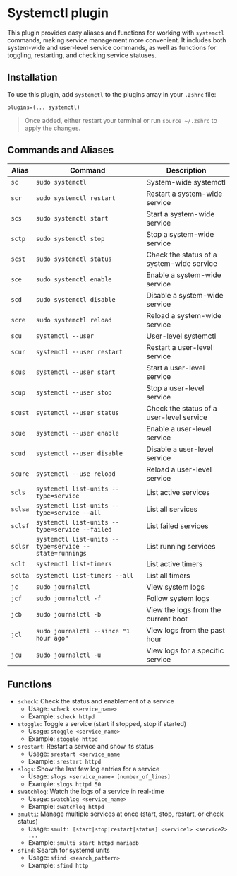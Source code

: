 # Systemctl plugin

This plugin provides easy aliases and functions for working with `systemctl` commands, making service management more convenient. It includes both system-wide and user-level service commands, as well as functions for toggling, restarting, and checking service statuses.

## Installation

To use this plugin, add `systemctl` to the plugins array in your `.zshrc` file:

```
plugins=(... systemctl)
```
 > Once added, either restart your terminal or run `source ~/.zshrc` to apply the changes.

## Commands and Aliases 

| Alias | Command | Description |
|---------------|-------------|-------|
| `sc` | `sudo systemctl` | System-wide systemctl |
| `scr` | `sudo systemctl restart` | Restart a system-wide service |
| `scs` | `sudo systemctl start` | Start a system-wide service | 
| `sctp` | `sudo systemctl stop` | Stop a system-wide service |
| `scst` | `sudo systemctl status` | Check the status of a system-wide service |
| `sce` | `sudo systemctl enable` | Enable a system-wide service | 
| `scd` | `sudo systemctl disable` | Disable a system-wide service |
| `scre` | `sudo systemctl reload` | Reload a system-wide service | 
| `scu` | `systemctl --user` | User-level systemctl |
| `scur` | `systemctl --user restart` | Restart a user-level service |
| `scus` | `systemctl --user start` | Start a user-level service |
| `scup` | `systemctl --user stop` | Stop a user-level service | 
| `scust` | `systemctl --user status` | Check the status of a user-level service |
| `scue` | `systemctl --user enable` | Enable a user-level service |
| `scud` | `systemctl --user disable` | Disable a user-level service |
| `scure` | `systemctl --use reload` | Reload a user-level service |
| `scls` | `systemctl list-units --type=service` | List active services | 
| `sclsa` | `systemctl list-units --type=service --all` | List all services | 
| `sclsf` | `systemctl list-units --type=service --failed` | List failed services | 
| `sclsr` | `systemctl list-units --type=service --state=runnings` | List running services | 
| `sclt` | `systemctl list-timers` | List active timers | 
| `sclta` | `systemctl list-timers --all` | List all timers | 
| `jc` | `sudo journalctl` | View system logs | 
| `jcf` | `sudo journalctl -f` | Follow system logs |
| `jcb` | `sudo journalctl -b` | View the logs from the current boot | 
| `jcl` | `sudo journalctl --since "1 hour ago"` | View logs from the past hour |
| `jcu` | `sudo journalctl -u` | View logs for a specific service |

## Functions 

 - `scheck`: Check the status and enablement of a service 
    - Usage: `scheck <service_name>`
    - Example: `scheck httpd`
 - `stoggle`: Toggle a service (start if stopped, stop if started)
    - Usage: `stoggle <service_name>`
    - Example: `stoggle httpd`
 - `srestart`: Restart a service and show its status
    - Usage: `srestart <service_name`
    - Example: `srestart httpd`
 - `slogs`: Show the last few log entries for a service
    - Usage: `slogs <service_name> [number_of_lines]`
    - Example: `slogs httpd 50`
 - `swatchlog`: Watch the logs of a service in real-time
    - Usage: `swatchlog <service_name>`
    - Example: `swatchlog httpd` 
 - `smulti`: Manage multiple services at once (start, stop, restart, or check status)
    - Usage: `smulti [start|stop|restart|status] <service1> <service2> ...`
    - Example: `smulti start httpd mariadb`
 - `sfind`: Search for systemd units 
    - Usage: `sfind <search_pattern>`
    - Example: `sfind http`

